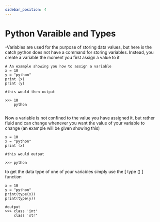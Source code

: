 ```yaml
---
sidebar_position: 4
---
```


# Python Varaible and Types

-Variables are used for the purpose of storing data values, but here is the catch python does not have a command for storing variables. Instead, you create a variable the moment you first assign a value to it

```
# An example showing you how to assign a variable
x = 10
y = "python"
print (x)
print (y)

#this would then output

>>> 10
    python
    
```

Now a variable is not confined to the value you have assigned it, but rather fluid and can change whenever you want the value of your variable to change (an example will be given showing this)


```
x = 10
x = "python"
print (x)

#this would output

>>> python
```
to get the data type of one of your variables simply use the [ type () ] function

```
x = 10
y = "python"
print(type(x))
print(type(y))

#output
>>> class 'int'
    class 'str'

```

